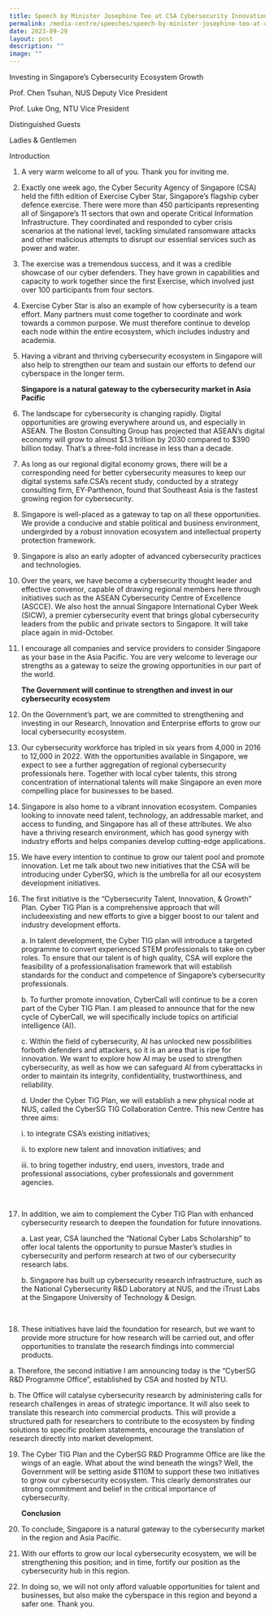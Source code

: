 ```yaml
---
title: Speech by Minister Josephine Teo at CSA Cybersecurity Innovation Day
permalink: /media-centre/speeches/speech-by-minister-josephine-teo-at-csa-cybersecurity-innovation-day/
date: 2023-09-29
layout: post
description: ""
image: ""
---
```

Investing in Singapore’s Cybersecurity Ecosystem Growth

Prof. Chen Tsuhan, NUS Deputy Vice President

Prof. Luke Ong, NTU Vice President

Distinguished Guests

Ladies &amp; Gentlemen

Introduction

1.  A very warm welcome to all of you. Thank you for inviting me.

2. Exactly one week ago, the Cyber Security Agency of Singapore (CSA) held the fifth edition of Exercise Cyber Star, Singapore’s flagship cyber defence exercise. There were more than 450 participants representing all of Singapore’s 11 sectors that own and operate Critical Information Infrastructure. They coordinated and responded to cyber crisis scenarios at the national level, tackling simulated ransomware attacks   and other malicious attempts to disrupt our essential services such as power and water.

3. The exercise was a tremendous success, and it was a credible showcase of our cyber defenders. They have grown in capabilities and capacity to work together since the first Exercise, which involved just over 100 participants from four sectors.

4. Exercise Cyber Star is also an example of how cybersecurity is a team effort. Many partners must come together to coordinate and work towards a common purpose. We must therefore continue to develop each node within the entire ecosystem, which includes industry and academia.

5. Having a vibrant and thriving cybersecurity ecosystem in Singapore will also help to strengthen our team and sustain our efforts to defend our cyberspace in the longer term.

    **Singapore is a natural gateway to the cybersecurity market in Asia Pacific**
			 
6. The landscape for cybersecurity is changing rapidly. Digital opportunities are growing everywhere around us, and especially in ASEAN. The Boston Consulting Group has projected that ASEAN’s digital economy will grow to almost $1.3 trillion by 2030 compared to $390 billion today. That’s a three-fold increase in less than a decade.

7. As long as our regional digital economy grows, there will be a corresponding need for better cybersecurity measures to keep our digital systems safe.CSA’s recent study, conducted by a strategy consulting firm, EY-Parthenon, found that Southeast Asia is the fastest growing region for cybersecurity.

8. Singapore is well-placed as a gateway to tap on all these opportunities. We provide a conducive and stable political and business environment, undergirded by a robust innovation ecosystem and intellectual property protection framework.

9. Singapore is also an early adopter of advanced cybersecurity practices and technologies.

10. Over the years, we have become a cybersecurity thought leader and effective convenor, capable of drawing regional members here through initiatives such as the ASEAN Cybersecurity Centre of Excellence (ASCCE). We also host the annual Singapore International Cyber Week (SICW), a premier cybersecurity event that brings global cybersecurity leaders from the public and private sectors to Singapore. It will take place again in mid-October.

11. I encourage all companies and service providers to consider Singapore as your base in the Asia Pacific. You are very welcome to leverage our strengths as a gateway to seize the growing opportunities in our part of the world.

    **The Government will continue to strengthen and invest in our cybersecurity ecosystem**

12. On the Government’s part, we are committed to strengthening and investing in our Research, Innovation and Enterprise efforts to grow our local cybersecurity ecosystem.

13. Our cybersecurity workforce has tripled in six years from 4,000 in 2016 to 12,000 in 2022. With the opportunities available in Singapore, we expect to see a further aggregation of regional cybersecurity professionals here. Together with local cyber talents, this strong concentration of international talents will make Singapore an even more compelling place for businesses to be based.

14. Singapore is also home to a vibrant innovation ecosystem. Companies looking to innovate need talent, technology, an addressable market, and access to funding, and Singapore has all of these attributes. We also have a thriving research environment, which has good synergy with industry efforts and helps companies develop cutting-edge applications.

15. We have every intention to continue to grow our talent pool and promote innovation. Let me talk about two new initiatives that the CSA will be introducing under CyberSG, which is the umbrella for all our ecosystem development initiatives.

16. The first initiative is the “Cybersecurity Talent, Innovation, &amp;
Growth” Plan. Cyber TIG Plan is a comprehensive approach that will includeexisting and new efforts to give a bigger boost to our talent and industry development efforts.

    a. In talent development, the Cyber TIG plan will introduce a  targeted programme to convert experienced STEM professionals to take on cyber roles. To ensure that our talent is of high quality, CSA will explore the feasibility of a professionalisation framework that will establish standards for the conduct and competence of Singapore’s cybersecurity professionals.

    b. To further promote innovation, CyberCall will continue to be a coren part of the Cyber TIG Plan. I am pleased to announce that for the new cycle of CyberCall, we will specifically include topics on artificial intelligence (AI).

    c. Within the field of cybersecurity, AI has unlocked new possibilities forboth defenders and attackers, so it is an area that is ripe for innovation. We want to explore how AI may be used to strengthen cybersecurity, as well as how we can safeguard AI from cyberattacks in order to maintain its integrity, confidentiality, trustworthiness, and reliability.

    d. Under the Cyber TIG Plan, we will establish a new physical node at NUS, called the CyberSG TIG Collaboration Centre. This new Centre has three aims:
		
    i. to integrate CSA’s existing initiatives;
		
    ii. to explore new talent and innovation initiatives; and
		
    iii. to bring together industry, end users, investors, trade and professional associations, cyber professionals and government agencies.
<br>

17. In addition, we aim to complement the Cyber TIG Plan with enhanced cybersecurity research to deepen the foundation for future innovations.

    a. Last year, CSA launched the “National Cyber Labs Scholarship” to offer local talents the opportunity to pursue Master’s studies in cybersecurity and perform research at two of our cybersecurity research labs.

    b. Singapore has built up cybersecurity research infrastructure, such as the National Cybersecurity R&amp;D Laboratory at NUS, and the iTrust Labs at the Singapore University of Technology &amp; Design.
<br>

18. These initiatives have laid the foundation for research, but we want to provide more structure for how research will be carried out, and offer opportunities to translate the research findings into commercial products.

a. Therefore, the second initiative I am announcing today is the “CyberSG R&amp;D Programme Office”, established by
CSA and hosted by NTU.

b. The Office will catalyse cybersecurity research by administering
calls for research challenges in areas of strategic importance. It will
also seek to translate this research into commercial products. This
will provide a structured path for researchers to contribute to the
ecosystem by finding solutions to specific problem statements,
encourage the translation of research directly into market
development.

19. The Cyber TIG Plan and the CyberSG R&amp;D Programme Office are like the wings of an eagle. What about the wind beneath the wings? Well, the Government will be setting aside $110M to support these two initiatives to grow our cybersecurity ecosystem. This clearly demonstrates our strong commitment and belief in the critical importance of cybersecurity.

      **Conclusion** 

20. To conclude, Singapore is a natural gateway to the cybersecurity market in the region and Asia Pacific.

21. With our efforts to grow our local cybersecurity ecosystem, we will be strengthening this position; and in time, fortify our position as the cybersecurity hub in this region.

22. In doing so, we will not only afford valuable opportunities for talent and businesses, but also make the cyberspace in this region and beyond a safer one. Thank you.